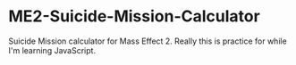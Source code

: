 # ME2-Suicide-Mission-Calculator
Suicide Mission calculator for Mass Effect 2. Really this is practice for while I'm learning JavaScript.
